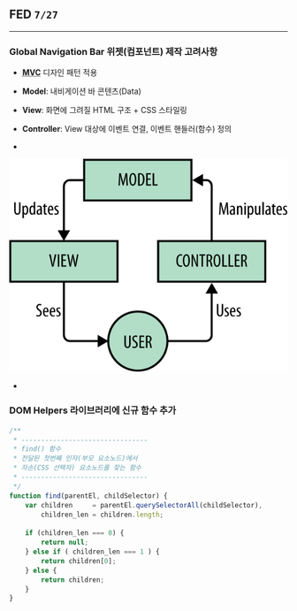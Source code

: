 ## FED `7/27`

---

### Global Navigation Bar 위젯(컴포넌트) 제작 고려사항

- **<abbr title="Model View Controller">MVC</abbr>** 디자인 패턴 적용
- **Model**: 내비게이션 바 콘텐츠(Data)
- **View**: 화면에 그려질 HTML 구조 + CSS 스타일링
- **Controller**: View 대상에 이벤트 연결, 이벤트 핸들러(함수) 정의

-

![What is MVC](images/MVC.png)

-

### DOM Helpers 라이브러리에 신규 함수 추가
```js
/**
 * --------------------------------
 * find() 함수
 * 전달된 첫번째 인자(부모 요소노드)에서
 * 자손(CSS 선택자) 요소노드를 찾는 함수
 * --------------------------------
 */
function find(parentEl, childSelector) {
	var children     = parentEl.querySelectorAll(childSelector),
		children_len = children.length;

	if (children_len === 0) {
		return null;
	} else if ( children_len === 1 ) {
		return children[0];
	} else {
		return children;
	}
}
```